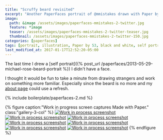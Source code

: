 ```yaml
---
title: "Scruffy beard revisited"
excerpt: "Another PaperFaces portrait of @mmistakes drawn with Paper by 53 on an iPad."
image: 
  path: &image /assets/images/paperfaces-mmistakes-2-twitter.jpg 
  feature: *image
  teaser: /assets/images/paperfaces-mmistakes-2-twitter-teaser.jpg
  thumbnail: /assets/images/paperfaces-mmistakes-2-twitter-150.jpg
categories: [paperfaces]
tags: [portrait, illustration, Paper by 53, black and white, self portrait, Michael Rose]
last_modified_at: 2017-01-17T12:52:20-05:00
---
```


The last time I drew a [self portrait]({% post_url /paperfaces/2013-05-29-michael-rose-beard-portrait %}) I didn't have a face.

I thought it would be fun to take a minute from drawing strangers and work on something more familiar. Especially since the beard is no more and my [about page](/about/) could use a refresh.

{% include boilerplate/paperfaces-2.md %}

{% figure caption:"Work in progress screen captures Made with Paper." class:"gallery-3-col" %}
[![Work in process screenshot](/assets/images/paperfaces-mmistakes-2-process-1-600.jpg)](/assets/images/paperfaces-mmistakes-2-process-1-lg.jpg) [![Work in process screenshot](/assets/images/paperfaces-mmistakes-2-process-2-600.jpg)](/assets/images/paperfaces-mmistakes-2-process-2-lg.jpg) [![Work in process screenshot](/assets/images/paperfaces-mmistakes-2-process-3-600.jpg)](/assets/images/paperfaces-mmistakes-2-process-3-lg.jpg) [![Work in process screenshot](/assets/images/paperfaces-mmistakes-2-process-4-600.jpg)](/assets/images/paperfaces-mmistakes-2-process-4-lg.jpg) [![Work in process screenshot](/assets/images/paperfaces-mmistakes-2-process-5-600.jpg)](/assets/images/paperfaces-mmistakes-2-process-5-lg.jpg) [![Work in process screenshot](/assets/images/paperfaces-mmistakes-2-process-6-600.jpg)](/assets/images/paperfaces-mmistakes-2-process-6-lg.jpg) [![Work in process screenshot](/assets/images/paperfaces-mmistakes-2-process-7-600.jpg)](/assets/images/paperfaces-mmistakes-2-process-7-lg.jpg)
{% endfigure %}
